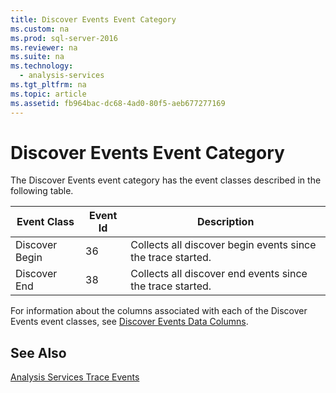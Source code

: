 ```yaml
---
title: Discover Events Event Category
ms.custom: na
ms.prod: sql-server-2016
ms.reviewer: na
ms.suite: na
ms.technology: 
  - analysis-services
ms.tgt_pltfrm: na
ms.topic: article
ms.assetid: fb964bac-dc68-4ad0-80f5-aeb677277169
---
```

# Discover Events Event Category
  The Discover Events event category has the event classes described in the following table.  
  
|Event Class|Event Id|Description|  
|-----------------|--------------|-----------------|  
|Discover Begin|36|Collects all discover begin events since the trace started.|  
|Discover End|38|Collects all discover end events since the trace started.|  
  
 For information about the columns associated with each of the Discover Events event classes, see [Discover Events Data Columns](../../Topics/TopicNameNotContainA/Discover-Events-Data-Columns.md).  
  
## See Also  
 [Analysis Services Trace Events](../../Topics/TopicNameNotContainA/Analysis-Services-Trace-Events.md)  
  
  